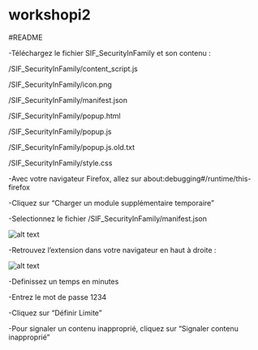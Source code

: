 # workshopi2
#README

-Téléchargez le fichier SIF_SecurityInFamily et son contenu :  

/SIF_SecurityInFamily/content_script.js 

/SIF_SecurityInFamily/icon.png 

/SIF_SecurityInFamily/manifest.json 

/SIF_SecurityInFamily/popup.html 

/SIF_SecurityInFamily/popup.js 

/SIF_SecurityInFamily/popup.js.old.txt 

/SIF_SecurityInFamily/style.css 

-Avec votre navigateur Firefox, allez sur about:debugging#/runtime/this-firefox 

-Cliquez sur “Charger un module supplémentaire temporaire” 

-Selectionnez le fichier /SIF_SecurityInFamily/manifest.json 

![alt text](https://github.com/gitmusiconly/workshopi2/blob/main/vueExtension1.png?raw=true)







-Retrouvez l’extension dans votre navigateur en haut à droite :  

![alt text](https://github.com/gitmusiconly/workshopi2/blob/main/vueExtension2.png?raw=true)


-Definissez un temps en minutes 

-Entrez le mot de passe 1234 

-Cliquez sur “Définir Limite” 

-Pour signaler un contenu inapproprié, cliquez sur “Signaler contenu inapproprié” 

